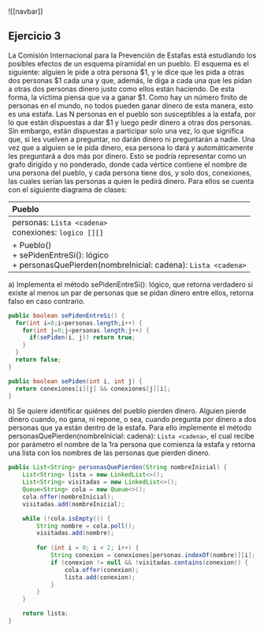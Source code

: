 ![[navbar]]
## Ejercicio 3
La Comisión Internacional para la Prevención de Estafas está estudiando los posibles efectos de un esquema piramidal en un pueblo. El esquema es el siguiente: alguien le pide a otra persona $1, y le dice que les pida a otras dos personas $1 cada una y que, además, le diga a cada una que les pidan a otras dos personas dinero justo como ellos están haciendo. De esta forma, la víctima piensa que va a
ganar $1. Como hay un número finito de personas en el mundo, no todos pueden ganar dinero de esta manera, esto es una estafa.
Las N personas en el pueblo son susceptibles a la estafa, por lo que están dispuestas a dar $1 y luego pedir dinero a otras dos personas. Sin embargo, están dispuestas a participar solo una vez, lo que significa que, si les vuelven a preguntar, no darán dinero ni preguntarán a nadie. Una vez que a alguien se le pida dinero, esa persona lo dará y automáticamente les preguntará a dos más por dinero. 
Esto se podría representar como un grafo dirigido y no ponderado, donde cada vértice contiene el nombre de una persona del pueblo, y cada persona tiene dos, y solo dos, conexiones, las cuales serían las personas a quien le pedirá dinero.
Para ellos se cuenta con el siguiente diagrama de clases:

| Pueblo                                                                                                    |
| :-------------------------------------------------------------------------------------------------------- |
| personas: `Lista <cadena>`<br>conexiones: `logico [][]`                                                   |
| + Pueblo()<br>+ sePidenEntreSi(): lógico<br>+ personasQuePierden(nombreInicial: cadena): `Lista <cadena>` |

a) Implementa el método sePidenEntreSi(): lógico, que retorna verdadero si existe al menos un par de personas que se pidan dinero entre ellos, retorna falso en caso contrario.
```java
public boolean sePidenEntreSi() {
  for(int i=0;i<personas.length;i++) {
    for(int j=0;j<personas.length;j++) {
      if(sePiden(i, j)) return true;
    }
  }
  return false;
}

public boolean sePiden(int i, int j) {
  return conexiones[i][j] && conexiones[j][i];
}
```

b) Se quiere identificar quiénes del pueblo pierden dinero. Alguien pierde dinero cuando, no gana, ni repone, o sea, cuando pregunta por dinero a dos personas que ya están dentro de la estafa. Para ello implemente el método personasQuePierden(nombreInicial: cadena): `Lista <cadena>`, el cual recibe por parámetro el nombre de la 1ra persona que comienza la estafa y retorna una lista con los nombres de las personas que pierden dinero.
```java
public List<String> personasQuePierden(String nombreInicial) {
    List<String> lista = new LinkedList<>();
    List<String> visitadas = new LinkedList<>();
    Queue<String> cola = new Queue<>();
    cola.offer(nombreInicial);
    visitadas.add(nombreInicial);

    while (!cola.isEmpty()) {
        String nombre = cola.poll();
        visitadas.add(nombre);
        
        for (int i = 0; i < 2; i++) {
            String conexion = conexiones[personas.indexOf(nombre)][i];
            if (conexion != null && !visitadas.contains(conexion)) {
                cola.offer(conexion);
                lista.add(conexion);
            }
        }
    }

    return lista;
}
```